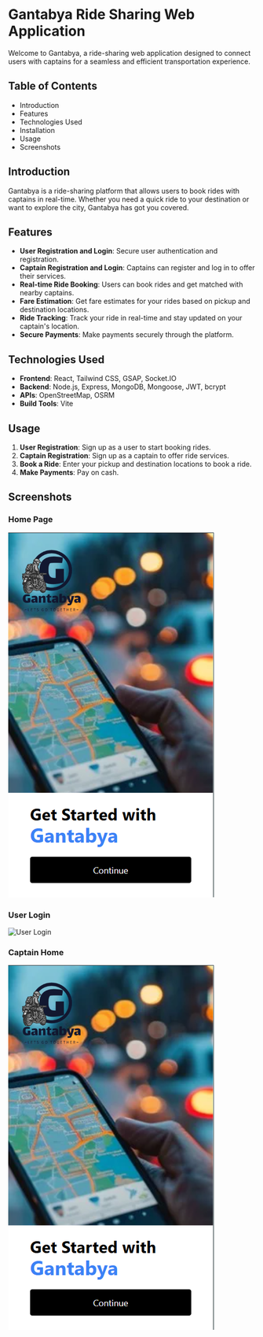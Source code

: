 

# Gantabya Ride Sharing Web Application

Welcome to Gantabya, a ride-sharing web application designed to connect users with captains for a seamless and efficient transportation experience.

## Table of Contents

- Introduction
- Features
- Technologies Used
- Installation
- Usage
- Screenshots

## Introduction

Gantabya is a ride-sharing platform that allows users to book rides with captains in real-time. Whether you need a quick ride to your destination or want to explore the city, Gantabya has got you covered.

## Features

- **User Registration and Login**: Secure user authentication and registration.
- **Captain Registration and Login**: Captains can register and log in to offer their services.
- **Real-time Ride Booking**: Users can book rides and get matched with nearby captains.
- **Fare Estimation**: Get fare estimates for your rides based on pickup and destination locations.
- **Ride Tracking**: Track your ride in real-time and stay updated on your captain's location.
- **Secure Payments**: Make payments securely through the platform.

## Technologies Used

- **Frontend**: React, Tailwind CSS, GSAP, Socket.IO
- **Backend**: Node.js, Express, MongoDB, Mongoose, JWT, bcrypt
- **APIs**: OpenStreetMap, OSRM
- **Build Tools**: Vite

## Usage

1. **User Registration**: Sign up as a user to start booking rides.
2. **Captain Registration**: Sign up as a captain to offer ride services.
3. **Book a Ride**: Enter your pickup and destination locations to book a ride.
5. **Make Payments**: Pay on cash.

## Screenshots

### Home Page
![Home Page](frontend/src/assets/ReadmeImage/Screenshot%202025-01-26%20120550.png)

### User Login
![User Login](frontend/src/assets/ReadmeImage/Screenshot%202025-01-26%20120550.pngS)


### Captain Home
![Captain Home](frontend/src/assets/ReadmeImage/Screenshot%202025-01-26%20120550.png)

